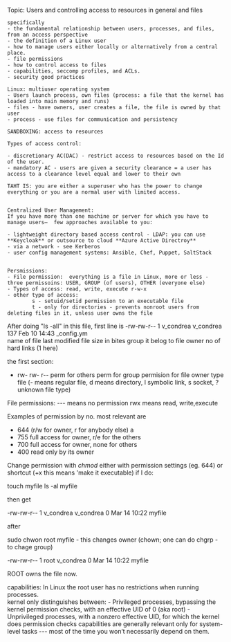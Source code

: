Topic: Users and controlling access to resources in general and files


    specifically
    - the fundamental relationship between users, processes, and files, from an access perspective
    - the definition of a Linux user 
    - how to manage users either locally or alternatively from a central place.
    - file permissions
    - how to control access to files
    - capabilities, seccomp profiles, and ACLs.
    - security good practices

    Linux: multiuser operating system 
    - Users launch process, own files (process: a file that the kernel has loaded into main memory and runs)
    - files - have owners, user creates a file, the file is owned by that user
    - process - use files for communication and persistency 

    SANDBOXING: access to resources

    Types of access control: 

    - discretionary AC(DAC) - restrict access to resources based on the Id of the user. 
    - mandatory AC - users are given a security clearance = a user has access to a clearance level equal and lower to their own

    TAHT IS: you are either a superuser who has the power to change everything or you are a normal user with limited access.


    Centralized User Management:
    If you have more than one machine or server for which you have to manage users—  few approaches available to you:

    - lightweight directory based access control - LDAP: you can use **Keycloak** or outsource to cloud **Azure Active Directroy**
    - via a network - see Kerberos
    - user config management systems: Ansible, Chef, Puppet, SaltStack


    Persmissions: 
    - File permission:  everything is a file in Linux, more or less - three permissoins: USER, GROUP (of users), OTHER (everyone else)
    - Types of access: read, write, execute r-w-x
    - other type of access: 
            s - setuid/setid permission to an executable file
            t - only for directories - prevents nonroot users from deleting files in it, unless user owns the file

After doing "ls -all" in this file, first line is
-rw-rw-r-- 1 v_condrea v_condrea    137 Feb 10 14:43  _config.ym  
                                                       name of file
                                         last modified
                                   file size in bites
                        group it belog to
             file owner
           no of hard links (1 here)

the first section: 
-   rw-    rw-   r-- 
                perm for others
           perm for group
    permision for file owner
type file (- means regular file, d means directory, l symbolic link, s socket, ? unknown file type)
 
 File permissions: 
 --- means no permission
 rwx means read, write,execute
 
 Examples of permission by no. most relevant are 
 - 644 (r/w for owner, r for anybody else) a
 - 755 full access for owner, r/e for the others
 - 700 full access for owner, none for others
 - 400 read only by its owner

 Change permission with *chmod* either with permission settings (eg. 644) or shortcut (+x this means 'make it executable)
if I do:

touch myfile
ls -al myfile

then get

-rw-rw-r-- 1 v_condrea v_condrea 0 Mar 14 10:22 myfile

after 

sudo chwon root myfile - this changes owner (chown; one can do chgrp - to chage group)

-rw-rw-r-- 1 root v_condrea 0 Mar 14 10:22 myfile

ROOT owns the file now.
                


capabilities:
In Linux  the root user has no restrictions when running processes.  
kernel only distinguishes between:
    -   Privileged processes, bypassing the kernel permission checks, with an effective UID of 0 (aka root)
    -   Unprivileged processes, with a nonzero effective UID, for which the kernel does permission checks
    capabilities are generally relevant only for system-level tasks --- most of the time you won’t necessarily depend on them.
